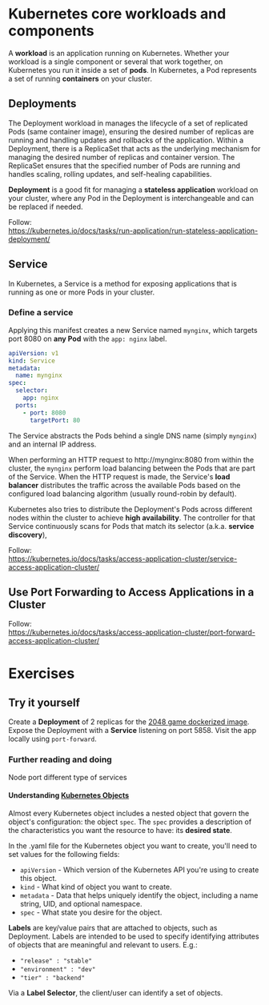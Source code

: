 # Kubernetes core workloads and components

A **workload** is an application running on Kubernetes.
Whether your workload is a single component or several that work together, on Kubernetes you run it inside a set of **pods**.
In Kubernetes, a Pod represents a set of running **containers** on your cluster.

## Deployments

The Deployment workload in manages the lifecycle of a set of replicated Pods (same container image), ensuring the desired number of replicas are running and handling updates and rollbacks of the application.
Within a Deployment, there is a ReplicaSet that acts as the underlying mechanism for managing the desired number of replicas and container version. The ReplicaSet ensures that the specified number of Pods are running and handles scaling, rolling updates, and self-healing capabilities. 

**Deployment** is a good fit for managing a **stateless application** workload on your cluster, where any Pod in the Deployment is interchangeable and can be replaced if needed.

Follow:    
https://kubernetes.io/docs/tasks/run-application/run-stateless-application-deployment/

## Service

In Kubernetes, a Service is a method for exposing applications that is running as one or more Pods in your cluster.

### Define a service 

Applying this manifest creates a new Service named `mynginx`, which targets port 8080 on **any Pod** with the `app: nginx` label.

```yaml
apiVersion: v1
kind: Service
metadata:
  name: mynginx
spec:
  selector:
    app: nginx
  ports:
    - port: 8080
      targetPort: 80
```

The Service abstracts the Pods behind a single DNS name (simply `mynginx`) and an internal IP address. 

When performing an HTTP request to http://mynginx:8080 from within the cluster, the `mynginx` perform load balancing between the Pods that are part of the Service.
When the HTTP request is made, the Service's **load balancer** distributes the traffic across the available Pods based on the configured load balancing algorithm (usually round-robin by default).

Kubernetes also tries to distribute the Deployment's Pods across different nodes within the cluster to achieve **high availability**. 
The controller for that Service continuously scans for Pods that match its selector (a.k.a. **service discovery**),

Follow:   
https://kubernetes.io/docs/tasks/access-application-cluster/service-access-application-cluster/


## Use Port Forwarding to Access Applications in a Cluster

Follow:    
https://kubernetes.io/docs/tasks/access-application-cluster/port-forward-access-application-cluster/


# Exercises 

## Try it yourself

Create a **Deployment** of 2 replicas for the [2048 game dockerized image](https://hub.docker.com/r/alexwhen/docker-2048).
Expose the Deployment with a **Service** listening on port 5858. Visit the app locally using `port-forward`.


### Further reading and doing

Node port different type of services 


#### Understanding [Kubernetes Objects](https://kubernetes.io/docs/concepts/overview/working-with-objects/kubernetes-objects/)

Almost every Kubernetes object includes a nested object that govern the object's configuration: the object `spec`.
The `spec` provides a description of the characteristics you want the resource to have: its **desired state**.

In the .yaml file for the Kubernetes object you want to create, you'll need to set values for the following fields:

- `apiVersion` - Which version of the Kubernetes API you're using to create this object.
- `kind` - What kind of object you want to create.
- `metadata` - Data that helps uniquely identify the object, including a name string, UID, and optional namespace.
- `spec` - What state you desire for the object.

**Labels** are key/value pairs that are attached to objects, such as Deployment.
Labels are intended to be used to specify identifying attributes of objects that are meaningful and relevant to users. E.g.:

- `"release" : "stable"`
- `"environment" : "dev"`
- `"tier" : "backend"`

Via a **Label Selector**, the client/user can identify a set of objects.

